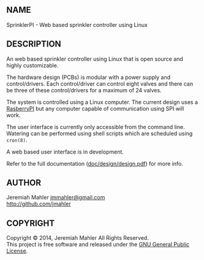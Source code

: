
NAME
----

SprinklerPI - Web based sprinkler controller using Linux

DESCRIPTION
-----------

An web based sprinkler controller using Linux that is
open source and highly customizable.

The hardware design (PCBs) is modular with a power supply
and control/drivers.  Each control/driver can control eight
valves and there can be three of these control/drivers
for a maximum of 24 valves.

The system is controlled using a Linux computer.
The current design uses a [RasberryPI][rpi] but any computer capable
of communication using SPI will work.

  [rpi]: http://www.rasberrypi.org

The user interface is currently only accessible from the command line.
Watering can be performed using shell scripts which are scheduled
using `cron(8)`.

A web based user interface is in development.

Refer to the full documentation ([doc/design/design.pdf](https://github.com/jmahler/sprinklerpi/blob/build/doc/design/design.pdf?raw=true)) for more info.

AUTHOR
------

Jeremiah Mahler <jmmahler@gmail.com><br>
<http://github.com/jmahler>

COPYRIGHT
---------

Copyright &copy; 2014, Jeremiah Mahler All Rights Reserved.<br>
This project is free software and released under
the [GNU General Public License][gpl].

  [gpl]: http://www.gnu.org/licenses/gpl.html

